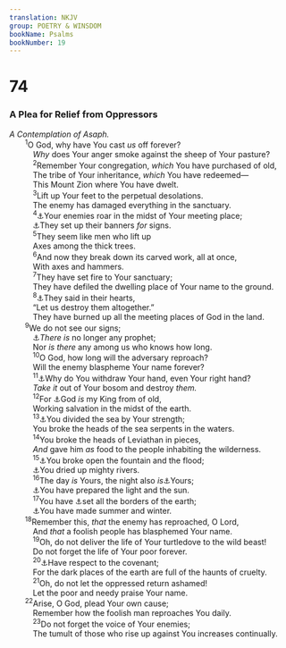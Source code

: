 ```yaml
---
translation: NKJV
group: POETRY & WINSDOM
bookName: Psalms 
bookNumber: 19
---
```


<div class="title"><h1>74</h1><h3>A Plea for Relief from Oppressors</h3><i>A Contemplation of Asaph.</i></div>
<span class="verse thi_74_1">  <sup>1</sup>O God, why have You cast <i>us</i> off forever?<br/>   <i>Why</i> does Your anger smoke against the sheep of Your pasture?<br/></span>
<span class="verse thi_74_2">   <sup>2</sup>Remember Your congregation, <i>which</i> You have purchased of old,<br/>   The tribe of Your inheritance, <i>which</i> You have redeemed—<br/>   This Mount Zion where You have dwelt.<br/></span>
<span class="verse thi_74_3">   <sup>3</sup>Lift up Your feet to the perpetual desolations.<br/>   The enemy has damaged everything in the sanctuary.<br/></span>
<span class="verse thi_74_4">   <sup>4</sup><a data-toggle="tooltip" data-placement="bottom" title="Lam. 2:7">⚓</a>Your enemies roar in the midst of Your meeting place;<br/>   <a data-toggle="tooltip" data-placement="bottom" title="Num. 2:2">⚓</a>They set up their banners <i>for</i> signs.<br/></span>
<span class="verse thi_74_5">   <sup>5</sup>They seem like men who lift up<br/>   Axes among the thick trees.<br/></span>
<span class="verse thi_74_6">   <sup>6</sup>And now they break down its carved work, all at once,<br/>   With axes and hammers.<br/></span>
<span class="verse thi_74_7">   <sup>7</sup>They have set fire to Your sanctuary;<br/>   They have defiled the dwelling place of Your name to the ground.<br/></span>
<span class="verse thi_74_8">   <sup>8</sup><a data-toggle="tooltip" data-placement="bottom" title="Ps. 83:4">⚓</a>They said in their hearts,<br/>   “Let us destroy them altogether.”<br/>   They have burned up all the meeting places of God in the land.<br/></span>
<span class="verse thi_74_9">  <sup>9</sup>We do not see our signs;<br/>   <a data-toggle="tooltip" data-placement="bottom" title="1 Sam. 3:1; Lam. 2:9; Ezek. 7:26; Amos 8:11">⚓</a><i>There</i> <i>is</i> no longer any prophet;<br/>   Nor <i>is</i> <i>there</i> any among us who knows how long.<br/></span>
<span class="verse thi_74_10">   <sup>10</sup>O God, how long will the adversary reproach?<br/>   Will the enemy blaspheme Your name forever?<br/></span>
<span class="verse thi_74_11">   <sup>11</sup><a data-toggle="tooltip" data-placement="bottom" title="Lam. 2:3">⚓</a>Why do You withdraw Your hand, even Your right hand?<br/>   <i>Take</i> <i>it</i> out of Your bosom and destroy <i>them.</i><br/></span>
<span class="verse thi_74_12">   <sup>12</sup>For <a data-toggle="tooltip" data-placement="bottom" title="Ps. 44:4">⚓</a>God <i>is</i> my King from of old,<br/>   Working salvation in the midst of the earth.<br/></span>
<span class="verse thi_74_13">   <sup>13</sup><a data-toggle="tooltip" data-placement="bottom" title="Ex. 14:21">⚓</a>You divided the sea by Your strength;<br/>   You broke the heads of the sea serpents in the waters.<br/></span>
<span class="verse thi_74_14">   <sup>14</sup>You broke the heads of Leviathan in pieces,<br/>   <i>And</i> gave him <i>as</i> food to the people inhabiting the wilderness.<br/></span>
<span class="verse thi_74_15">   <sup>15</sup><a data-toggle="tooltip" data-placement="bottom" title="Ex. 17:5, 6; Num. 20:11; Ps. 105:41; Is. 48:21">⚓</a>You broke open the fountain and the flood;<br/>   <a data-toggle="tooltip" data-placement="bottom" title="Ex. 14:21, 22; Josh. 2:10; 3:13">⚓</a>You dried up mighty rivers.<br/></span>
<span class="verse thi_74_16">   <sup>16</sup>The day <i>is</i> Yours, the night also <i>is</i><a data-toggle="tooltip" data-placement="bottom" title="Job 38:12">⚓</a>Yours;<br/>   <a data-toggle="tooltip" data-placement="bottom" title="Gen. 1:14–18">⚓</a>You have prepared the light and the sun.<br/></span>
<span class="verse thi_74_17">   <sup>17</sup>You have <a data-toggle="tooltip" data-placement="bottom" title="Deut. 32:8; Acts 17:26">⚓</a>set all the borders of the earth;<br/>   <a data-toggle="tooltip" data-placement="bottom" title="Gen. 8:22">⚓</a>You have made summer and winter.<br/></span>
<span class="verse thi_74_18">  <sup>18</sup>Remember this, <i>that</i> the enemy has reproached, O Lord,<br/>   And <i>that</i> a foolish people has blasphemed Your name.<br/></span>
<span class="verse thi_74_19">   <sup>19</sup>Oh, do not deliver the life of Your turtledove to the wild beast!<br/>   Do not forget the life of Your poor forever.<br/></span>
<span class="verse thi_74_20">   <sup>20</sup><a data-toggle="tooltip" data-placement="bottom" title="Gen. 17:7, 8; Lev. 26:44, 45">⚓</a>Have respect to the covenant;<br/>   For the dark places of the earth are full of the haunts of cruelty.<br/></span>
<span class="verse thi_74_21">   <sup>21</sup>Oh, do not let the oppressed return ashamed!<br/>   Let the poor and needy praise Your name.<br/></span>
<span class="verse thi_74_22">  <sup>22</sup>Arise, O God, plead Your own cause;<br/>   Remember how the foolish man reproaches You daily.<br/></span>
<span class="verse thi_74_23">   <sup>23</sup>Do not forget the voice of Your enemies;<br/>   The tumult of those who rise up against You increases continually.<br/></span>
